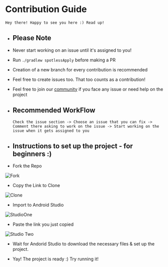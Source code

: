# Contribution Guide

    Hey there! Happy to see you here :) Read up!

- ## Please Note

- Never start working on an issue until it's assigned to you!
- Run `./gradlew spotlessApply` before making a PR
- Creation of a new branch for every contribution is recommended
- Feel free to create issues too. That too counts as a contribution!
- Feel free to join our [community](https://t.me/QuotesStatusCreator) if you face any issue or need help on the project

- ## Recommended WorkFlow

    ```
    Check the issue section -> Choose an issue that you can fix ->
    Comment there asking to work on the issue -> Start working on the issue when it gets assigned to you
    ```
 
- ## Instructions to set up the project - for beginners :)

- Fork the Repo
 
![Fork](https://user-images.githubusercontent.com/50027064/119629368-95247e00-be2b-11eb-8ba7-f64932d90f83.png)
 
- Copy the Link to Clone
 
![Clone](https://user-images.githubusercontent.com/50027064/119630140-49be9f80-be2c-11eb-9b99-01b2b2add463.png)

- Import to Android Studio
 
![StudioOne](https://user-images.githubusercontent.com/50027064/119629374-95bd1480-be2b-11eb-9399-87851bf00857.png)
 
- Paste the link you just copied
   
![Studio Two](https://user-images.githubusercontent.com/50027064/119629363-93f35100-be2b-11eb-9f6c-434f8af1146e.png)
 
- Wait for Andorid Studio to download the necessary files & set up the project. 
  
- Yay! The project is ready :) Try running it!
